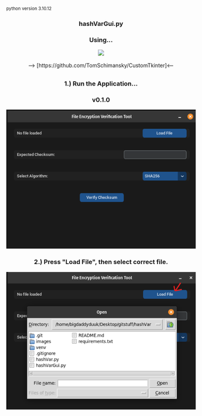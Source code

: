 <small>python version 3.10.12</small>


<h3 align="center">  hashVarGui.py</h3>
<h3 align="center"> Using...</h3>
    <p align="center">
    <picture>
        <source media="(prefers-color-scheme: dark)" srcset="./images/CustomTkinter_logo_dark.png">
        <img src="./images/CustomTkinter_logo_light.png">
    </picture>
    </p>
<div align="center">
--> [https://github.com/TomSchimansky/CustomTkinter]<--


## 

<h3 align="center">  1.) Run the Application...</h3>
<h3 align="center">v0.1.0</h4>
    <img src="./images/hashVarPic1.png"/>

<h3 align="center">  2.) Press "Load File", then select correct file.</h3>
    <img src="./images/hashVarPic_021.png"/>
